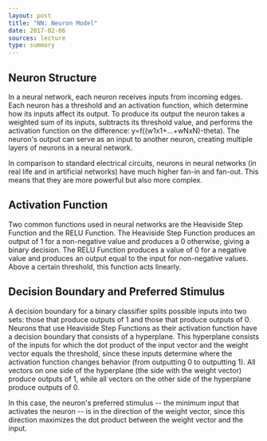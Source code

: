 ```yaml
---
layout: post
title: "NN: Neuron Model"
date: 2017-02-06
sources: lecture
type: summary
---
```


## Neuron Structure

In a neural network, each neuron receives inputs from incoming edges. Each neuron has a threshold and an activation function, which determine how its inputs affect its output. To produce its output the neuron takes a weighted sum of its inputs, subtracts its threshold value, and performs the activation function on the difference: y=f((w1x1+...+wNxN)-theta). The neuron's output can serve as an input to another neuron, creating multiple layers of neurons in a neural network.

In comparison to standard electrical circuits, neurons in neural networks (in real life and in artificial networks) have much higher fan-in and fan-out. This means that they are more powerful but also more complex.

## Activation Function

Two common functions used in neural networks are the Heaviside Step Function and the RELU Function. The Heaviside Step Function produces an output of 1 for a non-negative value and produces a 0 otherwise, giving a binary decision. The RELU Function produces a value of 0 for a negative value and produces an output equal to the input for non-negative values. Above a certain threshold, this function acts linearly.

## Decision Boundary and Preferred Stimulus

A decision boundary for a binary classifier splits possible inputs into two sets: those that produce outputs of 1 and those that produce outputs of 0. Neurons that use Heaviside Step Functions as their activation function have a decision boundary that consists of a hyperplane. This hyperplane consists of the inputs for which the dot product of the input vector and the weight vector equals the threshold, since these inputs determine where the activation function changes behavior (from outputting 0 to outputting 1). All vectors on one side of the hyperplane (the side with the weight vector) produce outputs of 1, while all vectors on the other side of the hyperplane produce outputs of 0.

In this case, the neuron's preferred stimulus -- the minimum input that activates the neuron -- is in the direction of the weight vector, since this direction maximizes the dot product between the weight vector and the input.
